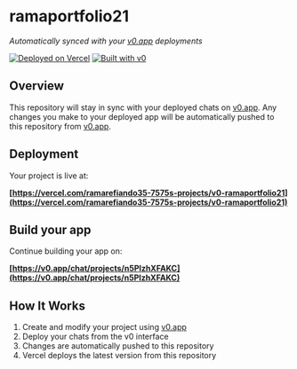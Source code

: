 # ramaportfolio21

*Automatically synced with your [v0.app](https://v0.app) deployments*

[![Deployed on Vercel](https://img.shields.io/badge/Deployed%20on-Vercel-black?style=for-the-badge&logo=vercel)](https://vercel.com/ramarefiando35-7575s-projects/v0-ramaportfolio21)
[![Built with v0](https://img.shields.io/badge/Built%20with-v0.app-black?style=for-the-badge)](https://v0.app/chat/projects/n5PIzhXFAKC)

## Overview

This repository will stay in sync with your deployed chats on [v0.app](https://v0.app).
Any changes you make to your deployed app will be automatically pushed to this repository from [v0.app](https://v0.app).

## Deployment

Your project is live at:

**[https://vercel.com/ramarefiando35-7575s-projects/v0-ramaportfolio21](https://vercel.com/ramarefiando35-7575s-projects/v0-ramaportfolio21)**

## Build your app

Continue building your app on:

**[https://v0.app/chat/projects/n5PIzhXFAKC](https://v0.app/chat/projects/n5PIzhXFAKC)**

## How It Works

1. Create and modify your project using [v0.app](https://v0.app)
2. Deploy your chats from the v0 interface
3. Changes are automatically pushed to this repository
4. Vercel deploys the latest version from this repository